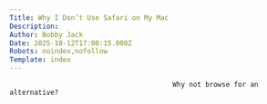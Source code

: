 ```yaml
---
Title: Why I Don’t Use Safari on My Mac
Description: 
Author: Bobby Jack
Date: 2025-10-12T17:00:15.000Z
Robots: noindex,nofollow
Template: index
---
```


                                            Why not browse for an alternative?
                                        